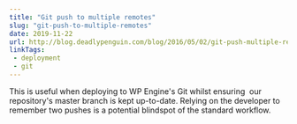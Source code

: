 ```yaml
---
title: "Git push to multiple remotes"
slug: "git-push-to-multiple-remotes"
date: 2019-11-22
url: http://blog.deadlypenguin.com/blog/2016/05/02/git-push-multiple-remotes/
linkTags:
 - deployment
 - git
---
```


This is useful when deploying to WP Engine's Git whilst ensuring  our repository's master branch is kept up-to-date. Relying on the developer to remember two pushes is a potential blindspot of the standard workflow.
